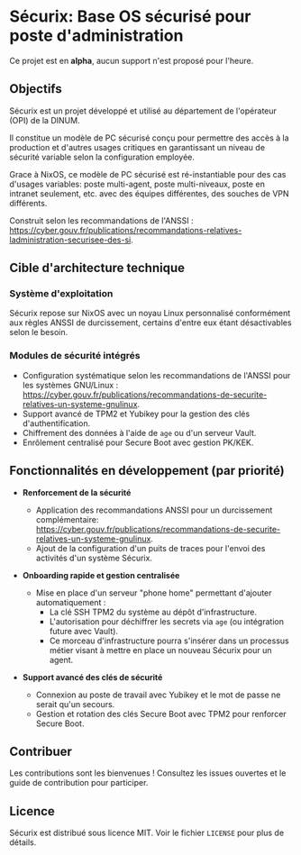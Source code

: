<!--
SPDX-FileCopyrightText: 2025 Ryan Lahfa <ryan.lahfa.ext@numerique.gouv.fr>

SPDX-License-Identifier: MIT
-->

# Sécurix: Base OS sécurisé pour poste d'administration

Ce projet est en **alpha**, aucun support n'est proposé pour l'heure.

## Objectifs

Sécurix est un projet développé et utilisé au département de l'opérateur (OPI) de la DINUM. 

Il constitue un modèle de PC sécurisé conçu pour permettre des accès à la production et d'autres usages critiques en garantissant un niveau de sécurité variable selon la configuration employée.

Grace à NixOS, ce modèle de PC sécurisé est ré-instantiable pour des cas d'usages variables: poste multi-agent, poste multi-niveaux, poste en intranet seulement, etc. avec des équipes différentes, des souches de VPN différents.

Construit selon les recommandations de l'ANSSI : <https://cyber.gouv.fr/publications/recommandations-relatives-ladministration-securisee-des-si>.

## Cible d'architecture technique

### Système d'exploitation

Sécurix repose sur NixOS avec un noyau Linux personnalisé conformément aux règles ANSSI de durcissement, certains d'entre eux étant désactivables selon le besoin.

### Modules de sécurité intégrés

- Configuration systématique selon les recommandations de l'ANSSI pour les systèmes GNU/Linux : <https://cyber.gouv.fr/publications/recommandations-de-securite-relatives-un-systeme-gnulinux>.
- Support avancé de TPM2 et Yubikey pour la gestion des clés d'authentification.
- Chiffrement des données à l'aide de `age` ou d'un serveur Vault.
- Enrôlement centralisé pour Secure Boot avec gestion PK/KEK.

## Fonctionnalités en développement (par priorité)

- **Renforcement de la sécurité**
  - Application des recommandations ANSSI pour un durcissement complémentaire: <https://cyber.gouv.fr/publications/recommandations-de-securite-relatives-un-systeme-gnulinux>.
  - Ajout de la configuration d'un puits de traces pour l'envoi des activités d'un système Sécurix.
  
- **Onboarding rapide et gestion centralisée**
  - Mise en place d'un serveur "phone home" permettant d'ajouter automatiquement :
    - La clé SSH TPM2 du système au dépôt d'infrastructure.
    - L'autorisation pour déchiffrer les secrets via `age` (ou intégration future avec Vault).
    - Ce morceau d'infrastructure pourra s'insérer dans un processus métier visant à mettre en place un nouveau Sécurix pour un agent.

- **Support avancé des clés de sécurité**
  - Connexion au poste de travail avec Yubikey et le mot de passe ne serait qu'un secours.
  - Gestion et rotation des clés Secure Boot avec TPM2 pour renforcer Secure Boot.

## Contribuer

Les contributions sont les bienvenues ! Consultez les issues ouvertes et le guide de contribution pour participer.

## Licence

Sécurix est distribué sous licence MIT. Voir le fichier `LICENSE` pour plus de détails.
